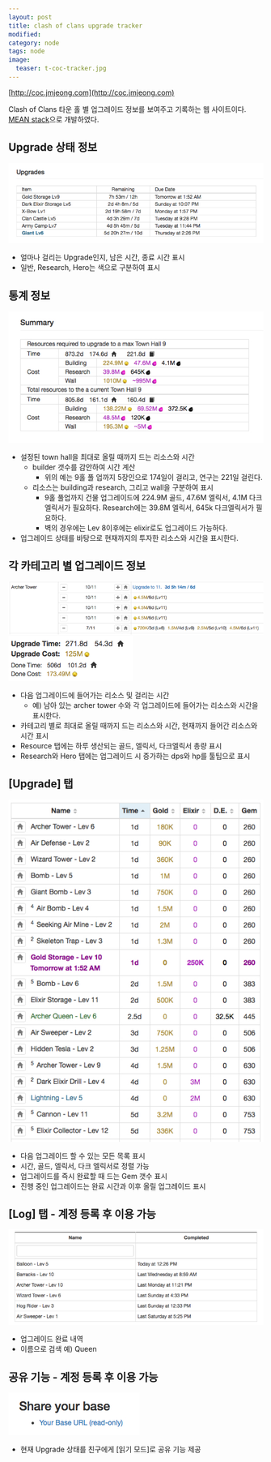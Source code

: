```yaml
---
layout: post
title: clash of clans upgrade tracker
modified: 
category: node
tags: node
image:
  teaser: t-coc-tracker.jpg
---
```


[http://coc.jmjeong.com](http://coc.jmjeong.com)

Clash of Clans 타운 홀 별 업그레이드 정보를 보여주고 기록하는 웹 사이트이다.
[MEAN stack](http://mean.io)으로 개발하였다. 

## Upgrade 상태 정보

![overview](/images/coc/coc-overview.jpg)

- 얼마나 걸리는 Upgrade인지, 남은 시간, 종료 시간 표시
- 일반, Research, Hero는 색으로 구분하여 표시

## 통계 정보

![summary](/images/coc/coc-summary.jpg)

- 설정된 town hall을 최대로 올릴 때까지 드는 리소스와 시간
	- builder 갯수를 감안하여 시간 계산
		- 위의 예는 9홀 풀 업까지 5장인으로 174일이 걸리고, 연구는 221일 걸린다.
	- 리소스는 building과 research, 그리고 wall을 구분하여 표시
		- 9홀 풀업까지 건물 업그레이드에 224.9M 골드, 47.6M 엘릭서, 4.1M 다크 엘릭서가 필요하다. Research에는 39.8M 엘릭서, 645k 다크엘릭서가 필요하다.
		- 벽의 경우에는 Lev 8이후에는 elixir로도 업그레이드 가능하다.
- 업그레이드 상태를 바탕으로 현재까지의 투자한 리소스와 시간을 표시한다.

## 각 카테고리 별 업그레이드 정보

![category-upgrade](/images/coc/coc-category-upgrade.jpg)
![category-upgrade-summary](/images/coc/coc-category-upgrade-summary.jpg)

- 다음 업그레이드에 들어가는 리소스 및 걸리는 시간
	- 예) 남아 있는 archer tower 수와 각 업그레이드에 들어가는 리소스와 시간을 표시한다. 
- 카테고리 별로 최대로 올릴 때까지 드는 리소스와 시간, 현재까지 들어간 리소스와 시간 표시
- Resource 탭에는 하루 생산되는 골드, 엘릭서, 다크엘릭서 총량 표시
- Research와 Hero 탭에는 업그레이드 시 증가하는 dps와 hp를 툴팁으로 표시

## [Upgrade] 탭

![upgrade](/images/coc/coc-upgrade.jpg)

- 다음 업그레이드 할 수 있는 모든 목록 표시
- 시간, 골드, 엘릭서, 다크 엘릭서로 정렬 가능
- 업그레이드를 즉시 완료할 때 드는 Gem 갯수 표시
- 진행 중인 업그레이드는 완료 시간과 이후 올릴 업그레이드 표시

## [Log] 탭 - 계정 등록 후 이용 가능

![share](/images/coc/coc-log.jpg)

- 업그레이드 완료 내역 
- 이름으로 검색 예) Queen

## 공유 기능 - 계정 등록 후 이용 가능

![share](/images/coc/coc-share.jpg)

- 현재 Upgrade 상태를 친구에게 [읽기 모드]로 공유 기능 제공
